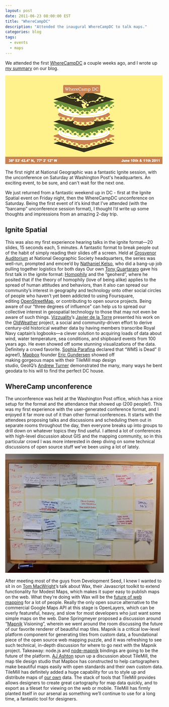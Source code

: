 ```yaml
---
layout: post
date: 2011-06-23 08:00:00 EST
title: "WhereCampDC"
description: "Attended the inaugural WhereCampDC to talk maps."
categories: blog
tags:
  - events
  - maps
---
```


We attended the first [WhereCampDC](http://www.wherecampdc.org/) a couple weeks ago, and I wrote up [my summary](http://spatialnetworks.com/blog/2011/06/wherecampdc-wrap-up-the-geoherd-gathers/) on our blog.

![WhereCampDC](/images/post-images/wherecampdc2011.png "WhereCampDC")

The first night at National Geographic was a fantastic Ignite session, with the unconference on Saturday at Washington Post's headquarters. An exciting event, to be sure, and can't wait for the next one.

We just returned from a fantastic weekend up in DC - first at the Ignite Spatial event on Friday night, then the WhereCampDC unconference on Saturday. Being the first event of it’s kind that I’ve attended (with the “barcamp” unconference session format), I thought I’d write up some thoughts and impressions from an amazing 2-day trip.

## Ignite Spatial

This was also my first experience hearing talks in the ignite format&mdash;20 slides, 15 seconds each, 5 minutes. A fantastic format to break people out of the habit of simply reading their slides off a screen. Held at [Grosvenor Auditorium](http://events.nationalgeographic.com/venue-rental/grosvenor-auditorium/) at National Geographic Society headquarters, the series was well-run, prompted and emcee’d by [Nathaniel Kelso](http://kelsocartography.com/), who did a bang-up job pulling together logistics for both days Our own [Tony Quartararo](http://twitter.com/tonyquartararo) gave his first talk in the ignite format: [Homophily](http://en.wikipedia.org/wiki/Homophily) and the “geoherd”, where he posited that if the theory of homophily (love of being alike) applies to the spread of human attitudes and behaviors, than it also can spread our community’s interest in geography and technology onto other social circles of people who haven’t yet been addicted to using Foursquare, editing [OpenStreetMap](http://openstreetmap.org/), or contributing to open source projects. Being aware of our “three degrees of influence” can help us to spread our collective interest in geospatial technology to those that may not even be aware of such things. [Vizzuality](http://www.vizzuality.com/)’s [Javier de la Torre](http://twitter.com/jatorre) presented his work on the [OldWeather](http://oldweather.org/) project, a social and community-driven effort to derive century-old historical weather data by having members transcribe Royal Navy captain’s logbooks&mdash;a clever solution to acquiring loads of data about wind, water temperature, sea conditions, and shipboard events from 100 years ago. He even showed off some stunning visualizations of the data. Definitely a crowd favorite. [Sophia Parafina](http://twitter.com/spara) declared that “WMS is Dead” (I agree!), [Mapbox](https://www.mapbox.com/) founder [Eric Gundersen](http://twitter.com/ericg) showed off making gorgeous maps with their TileMill map design studio, GeoIQ’s [Andrew Turner](http://twitter.com/ajturner) demonstrated the many, many ways he bent geodata to his will to find the perfect DC house.

## WhereCamp unconference

The unconference was held at the Washington Post office, which has a nice setup for the format and the attendance that showed up (200 people!). This was my first experience with the user-generated conference format, and I enjoyed it far more out of it than other formal conferences. It starts with the attendees proposing talks and discussions and scheduling them out in separate rooms throughout the day, then everyone breaks up into groups to drill down on whatever topics they find useful. I attend a lot of conferences with high-level discussion about GIS and the mapping community, so in this particular crowd I was more interested in deep diving on some technical discussions of open source stuff we’ve been using a lot of lately.

![Unconference board](/images/post-images/wherecamp-dc-sessions.jpg "Session board")

After meeting most of the guys from Development Seed, I knew I wanted to sit in on [Tom MacWright](http://twitter.com/tmcw)’s talk about Wax, their Javascript toolkit to extend functionality for Modest Maps, which makes it super easy to publish maps on the web. What they’re doing with Wax will be the [future of web mapping](http://developmentseed.org/blog/2011/jun/15/modest-maps-and-leaflet-new-choices-web-apis) for a lot of people. Really the only open source alternative to the commercial Google Maps API at this stage is OpenLayers, which can be overly featureful, heavy, and slow for most developers who just want some simple maps on the web. Dane Springmeyer proposed a discussion around “[Mapnik](http://mapnik.org/) Visioning”, wherein we went around the room discussing the future of our favorite renderer of beautiful map tiles. Mapnik is a critical low-level platform component for generating tiles from custom data, a foundational piece of the open source web mapping puzzle, and it was refreshing to see such technical, in-depth discussion for where to go next with the Mapnik project. Takeaway: node.js and [node-mapnik]("https://github.com/mapnik/node-mapnik) bindings are going to be the future of the platform. [AJ Ashton](http://twitter.com/aj_ashton) spun up a discussion about TileMill, the map tile design studio that Mapbox has constructed to help cartographers make beautiful maps easily with open standards and their own custom data. TileMill has definitely added a huge capability for us to style up and distribute maps of [our own](http://www.spatialnetworks.com/) data. The stack of tools that TileMill provides allows designers to create great cartography for map data quickly, and to export as a tileset for viewing on the web or mobile. TileMill has firmly planted itself in our arsenal as something we’ll continue to use for a long time, a fantastic tool for designers.
